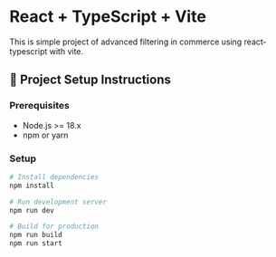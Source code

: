 # React + TypeScript + Vite

This is simple project of advanced filtering in commerce using react-typescript with vite.

## 🚀 Project Setup Instructions

### Prerequisites

- Node.js >= 18.x
- npm or yarn

### Setup

```bash
# Install dependencies
npm install

# Run development server
npm run dev

# Build for production
npm run build
npm run start
```

